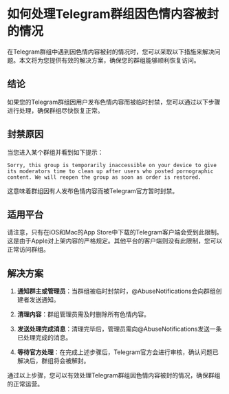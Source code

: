 # 如何处理Telegram群组因色情内容被封的情况

在Telegram群组中遇到因色情内容被封的情况时，您可以采取以下措施来解决问题。本文将为您提供有效的解决方案，确保您的群组能够顺利恢复访问。

## 结论

如果您的Telegram群组因用户发布色情内容而被临时封禁，您可以通过以下步骤进行处理，确保群组尽快恢复正常。

## 封禁原因

当您进入某个群组并看到如下提示：

```
Sorry, this group is temporarily inaccessible on your device to give its moderators time to clean up after users who posted pornographic content. We will reopen the group as soon as order is restored.
```

这意味着群组因有人发布色情内容而被Telegram官方暂时封禁。

## 适用平台

请注意，只有在iOS和Mac的App Store中下载的Telegram客户端会受到此限制。这是由于Apple对上架内容的严格规定。其他平台的客户端则没有此限制，您可以正常访问群组。

## 解决方案

1. **通知群主或管理员**：当群组被临时封禁时，@AbuseNotifications会向群组创建者发送通知。
   
2. **清理内容**：群组管理员需及时删除所有色情内容。

3. **发送处理完成消息**：清理完毕后，管理员需向@AbuseNotifications发送一条已处理完成的消息。

4. **等待官方处理**：在完成上述步骤后，Telegram官方会进行审核，确认问题已解决后，群组将会被解封。

通过以上步骤，您可以有效处理Telegram群组因色情内容被封的情况，确保群组的正常运营。